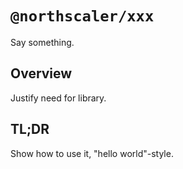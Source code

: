 # `@northscaler/xxx`
Say something.

## Overview
Justify need for library.

## TL;DR
Show how to use it, "hello world"-style.
